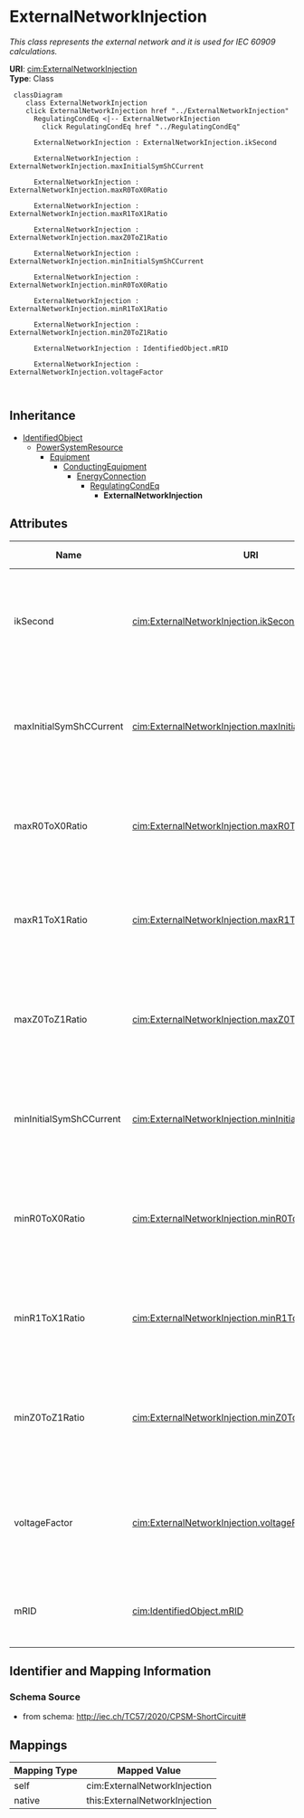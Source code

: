 # ExternalNetworkInjection


_This class represents the external network and it is used for IEC 60909 calculations._





**URI**: [cim:ExternalNetworkInjection](http://iec.ch/TC57/CIM100#ExternalNetworkInjection)<br />
**Type**: Class




```mermaid
 classDiagram
    class ExternalNetworkInjection
    click ExternalNetworkInjection href "../ExternalNetworkInjection"
      RegulatingCondEq <|-- ExternalNetworkInjection
        click RegulatingCondEq href "../RegulatingCondEq"
      
      ExternalNetworkInjection : ExternalNetworkInjection.ikSecond
        
      ExternalNetworkInjection : ExternalNetworkInjection.maxInitialSymShCCurrent
        
      ExternalNetworkInjection : ExternalNetworkInjection.maxR0ToX0Ratio
        
      ExternalNetworkInjection : ExternalNetworkInjection.maxR1ToX1Ratio
        
      ExternalNetworkInjection : ExternalNetworkInjection.maxZ0ToZ1Ratio
        
      ExternalNetworkInjection : ExternalNetworkInjection.minInitialSymShCCurrent
        
      ExternalNetworkInjection : ExternalNetworkInjection.minR0ToX0Ratio
        
      ExternalNetworkInjection : ExternalNetworkInjection.minR1ToX1Ratio
        
      ExternalNetworkInjection : ExternalNetworkInjection.minZ0ToZ1Ratio
        
      ExternalNetworkInjection : IdentifiedObject.mRID
        
      ExternalNetworkInjection : ExternalNetworkInjection.voltageFactor
        
      
```





## Inheritance
* [IdentifiedObject](IdentifiedObject.md)
    * [PowerSystemResource](PowerSystemResource.md)
        * [Equipment](Equipment.md)
            * [ConductingEquipment](ConductingEquipment.md)
                * [EnergyConnection](EnergyConnection.md)
                    * [RegulatingCondEq](RegulatingCondEq.md)
                        * **ExternalNetworkInjection**



## Attributes


| Name | URI | Cardinality and Range | Description | Inheritance |
| ---  | --- | --- | --- | --- |
| ikSecond | [cim:ExternalNetworkInjection.ikSecond](http://iec.ch/TC57/CIM100#ExternalNetworkInjection.ikSecond) | 0..1 <br />  boolean  | Indicates whether initial symmetrical short-circuit current and power have be... | direct |
| maxInitialSymShCCurrent | [cim:ExternalNetworkInjection.maxInitialSymShCCurrent](http://iec.ch/TC57/CIM100#ExternalNetworkInjection.maxInitialSymShCCurrent) | 1 <br />  [CurrentFlow](CurrentFlow.md)  | Maximum initial symmetrical short-circuit currents (Ik max) in A (Ik = Sk/(SQ... | direct |
| maxR0ToX0Ratio | [cim:ExternalNetworkInjection.maxR0ToX0Ratio](http://iec.ch/TC57/CIM100#ExternalNetworkInjection.maxR0ToX0Ratio) | 1 <br />  float  | Maximum ratio of zero sequence resistance of Network Feeder to its zero seque... | direct |
| maxR1ToX1Ratio | [cim:ExternalNetworkInjection.maxR1ToX1Ratio](http://iec.ch/TC57/CIM100#ExternalNetworkInjection.maxR1ToX1Ratio) | 1 <br />  float  | Maximum ratio of positive sequence resistance of Network Feeder to its positi... | direct |
| maxZ0ToZ1Ratio | [cim:ExternalNetworkInjection.maxZ0ToZ1Ratio](http://iec.ch/TC57/CIM100#ExternalNetworkInjection.maxZ0ToZ1Ratio) | 1 <br />  float  | Maximum ratio of zero sequence impedance to its positive sequence impedance (... | direct |
| minInitialSymShCCurrent | [cim:ExternalNetworkInjection.minInitialSymShCCurrent](http://iec.ch/TC57/CIM100#ExternalNetworkInjection.minInitialSymShCCurrent) | 1 <br />  [CurrentFlow](CurrentFlow.md)  | Minimum initial symmetrical short-circuit currents (Ik min) in A (Ik = Sk/(SQ... | direct |
| minR0ToX0Ratio | [cim:ExternalNetworkInjection.minR0ToX0Ratio](http://iec.ch/TC57/CIM100#ExternalNetworkInjection.minR0ToX0Ratio) | 1 <br />  float  | Indicates whether initial symmetrical short-circuit current and power have be... | direct |
| minR1ToX1Ratio | [cim:ExternalNetworkInjection.minR1ToX1Ratio](http://iec.ch/TC57/CIM100#ExternalNetworkInjection.minR1ToX1Ratio) | 1 <br />  float  | Minimum ratio of positive sequence resistance of Network Feeder to its positi... | direct |
| minZ0ToZ1Ratio | [cim:ExternalNetworkInjection.minZ0ToZ1Ratio](http://iec.ch/TC57/CIM100#ExternalNetworkInjection.minZ0ToZ1Ratio) | 1 <br />  float  | Minimum ratio of zero sequence impedance to its positive sequence impedance (... | direct |
| voltageFactor | [cim:ExternalNetworkInjection.voltageFactor](http://iec.ch/TC57/CIM100#ExternalNetworkInjection.voltageFactor) | 0..1 <br />  [PU](PU.md)  | Voltage factor in pu, which was used to calculate short-circuit current Ik an... | direct |
| mRID | [cim:IdentifiedObject.mRID](http://iec.ch/TC57/CIM100#IdentifiedObject.mRID) | 1 <br />  string  | Master resource identifier issued by a model authority | [IdentifiedObject](IdentifiedObject.md) |









## Identifier and Mapping Information







### Schema Source


* from schema: http://iec.ch/TC57/2020/CPSM-ShortCircuit#





## Mappings

| Mapping Type | Mapped Value |
| ---  | ---  |
| self | cim:ExternalNetworkInjection |
| native | this:ExternalNetworkInjection |




